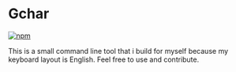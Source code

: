 # Gchar

[![npm](https://img.shields.io/npm/v/@msyavuz/gchar.svg?style=flat-square)](https://www.npmjs.com/package/@msyavuz/gchar)

This is a small command line tool that i build for myself because my keyboard
layout is English. Feel free to use and contribute.
